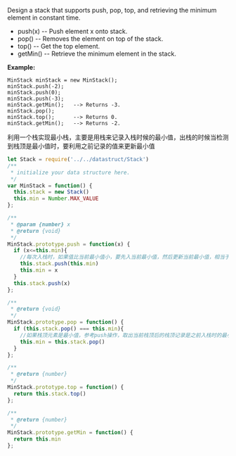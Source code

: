 Design a stack that supports push, pop, top, and retrieving the minimum element in constant time.

- push(x) -- Push element x onto stack.
- pop() -- Removes the element on top of the stack.
- top() -- Get the top element.
- getMin() -- Retrieve the minimum element in the stack.



**Example:**

```
MinStack minStack = new MinStack();
minStack.push(-2);
minStack.push(0);
minStack.push(-3);
minStack.getMin();   --> Returns -3.
minStack.pop();
minStack.top();      --> Returns 0.
minStack.getMin();   --> Returns -2.
```

利用一个栈实现最小栈，主要是用栈来记录入栈时候的最小值，出栈的时候当检测到栈顶是最小值时，要利用之前记录的值来更新最小值

```js
let Stack = require('../../datastruct/Stack')
/**
 * initialize your data structure here.
 */
var MinStack = function() {
  this.stack = new Stack()
  this.min = Number.MAX_VALUE
};

/**
 * @param {number} x
 * @return {void}
 */
MinStack.prototype.push = function(x) {
  if (x<=this.min){
    //每次入栈时，如果值比当前最小值小，要先入当前最小值，然后更新当前最小值，相当于记录此次入栈前的最小值
    this.stack.push(this.min)
    this.min = x
  }
  this.stack.push(x)
};

/**
 * @return {void}
 */
MinStack.prototype.pop = function() {
  if (this.stack.pop() === this.min){
    //如果栈顶元素是最小值，参考push操作，取出当前栈顶后的栈顶记录是之前入栈时的最小值
    this.min = this.stack.pop()
  }
};

/**
 * @return {number}
 */
MinStack.prototype.top = function() {
  return this.stack.top()
};

/**
 * @return {number}
 */
MinStack.prototype.getMin = function() {
  return this.min
};
```

